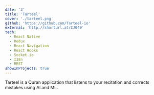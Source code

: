 ```yaml
---
date: '3'
title: 'Tarteel'
cover: './tarteel.png'
github: 'https://github.com/Tarteel-io'
external: 'http://shorturl.at/IJ049'
tech:
  - React Native
  - Redux
  - React Navigation
  - React Hooks
  - Socket.io
  - I18n
  - REST
showInProjects: true
---
```


Tarteel is a Quran application that listens to your recitation and corrects mistakes using AI and ML.
